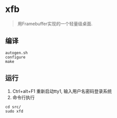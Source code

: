 # xfb
> 用Framebuffer实现的一个轻量级桌面.

## 编译
```
autogen.sh
configure
make
```

## 运行

1. Ctrl+alt+F1 重新启动tty1, 输入用户名密码登录系统
2. 命令行执行
```
cd src/
sudo xfd
```
